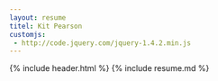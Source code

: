 ```yaml
---
layout: resume
titel: Kit Pearson
customjs:
 - http://code.jquery.com/jquery-1.4.2.min.js
---
```


{% include header.html %}
{% include resume.md %}

